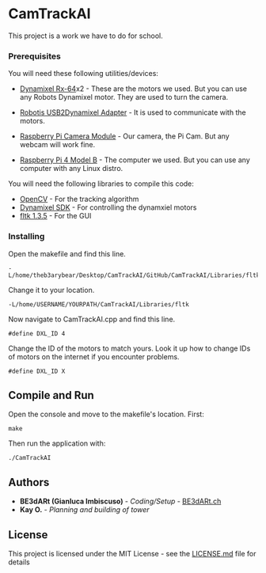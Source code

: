 # CamTrackAI

This project is a work we have to do for school.

### Prerequisites

You will need these following utilities/devices:

* [Dynamixel Rx-64](http://www.robotis.us/dynamixel-rx-64-hn05-n101/)x2 - These are the motors we used. But you can use any Robots Dynamixel motor. They are used to turn the camera.
* [Robotis USB2Dynamixel Adapter](https://www.trossenrobotics.com/robotis-bioloid-usb2dynamixel.aspx) - It is used to communicate with the motors.

* [Raspberry Pi Camera Module](https://projects.raspberrypi.org/en/projects/getting-started-with-picamera) - Our camera, the Pi Cam. But any webcam will work fine.
* [Raspberry Pi 4 Model B](https://www.pishop.us/product/raspberry-pi-4-model-b-4gb/) - The computer we used. But you can use any computer with any Linux distro.


You will need the following libraries to compile this code:

* [OpenCV](https://opencv.org/releases/) - For the tracking algorithm
* [Dynamixel SDK](https://github.com/ROBOTIS-GIT/DynamixelSDK) - For controlling the dynamxiel motors
* [fltk 1.3.5](https://www.fltk.org/software.php) - For the GUI

### Installing

Open the makefile and find this line.

```
-L/home/theb3arybear/Desktop/CamTrackAI/GitHub/CamTrackAI/Libraries/fltk
```

Change it to your location.

```
-L/home/USERNAME/YOURPATH/CamTrackAI/Libraries/fltk
```

Now navigate to CamTrackAI.cpp and find this line.

```
#define DXL_ID 4
```

Change the ID of the motors to match yours. Look it up how to change IDs of motors on the internet if you encounter problems.

```
#define DXL_ID X
```

## Compile and Run

Open the console and move to the makefile's location. First:

```
make
```

Then run the application with:

```
./CamTrackAI
```

## Authors

* **BE3dARt (Gianluca Imbiscuso)** - *Coding/Setup* - [BE3dARt.ch](https://be3dart.ch/)
* **Kay O.** - *Planning and building of tower*

## License

This project is licensed under the MIT License - see the [LICENSE.md](LICENSE.md) file for details
